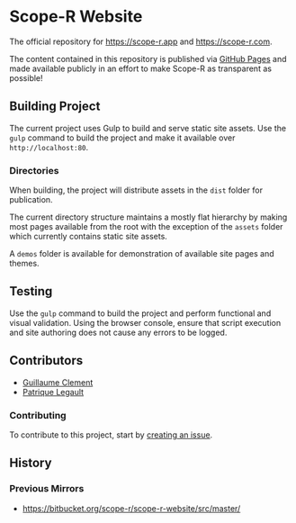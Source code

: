 # Scope-R Website

The official repository for https://scope-r.app and https://scope-r.com.

The content contained in this repository is published via [GitHub Pages](https://pages.github.com/) and made available publicly in an effort to make Scope-R as transparent as possible!

## Building Project

The current project uses Gulp to build and serve static site assets. Use the `gulp` command to build the project and make it available over `http://localhost:80`.

### Directories

When building, the project will distribute assets in the `dist` folder for publication.

The current directory structure maintains a mostly flat hierarchy by making most pages available from the root with the exception of the `assets` folder which currently contains static site assets.

A `demos` folder is available for demonstration of available site pages and themes.

## Testing
Use the `gulp` command to build the project and perform functional and visual validation. Using the browser console, ensure that script execution and site authoring does not cause any errors to be logged.

## Contributors

- [Guillaume Clement](https://github.com/GuillaumeCleme)
- [Patrique Legault](https://github.com/pat-lego)

### Contributing
To contribute to this project, start by [creating an issue](https://github.com/scope-r/scope-r.github.io/issues). 

## History

### Previous Mirrors
- https://bitbucket.org/scope-r/scope-r-website/src/master/
